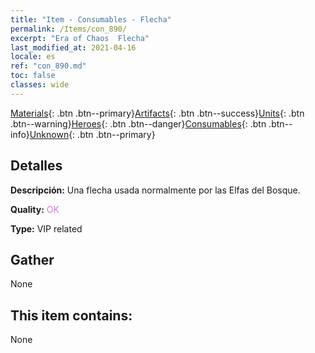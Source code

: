 ```yaml
---
title: "Item - Consumables - Flecha"
permalink: /Items/con_890/
excerpt: "Era of Chaos  Flecha"
last_modified_at: 2021-04-16
locale: es
ref: "con_890.md"
toc: false
classes: wide
---
```

 [Materials](/es/Items/){: .btn .btn--primary}[Artifacts](/es/Items/Artifacts/){: .btn .btn--success}[Units](/es/Items/Units/){: .btn .btn--warning}[Heroes](/es/Items/Heroes/){: .btn .btn--danger}[Consumables](/es/Items/Consumables/){: .btn .btn--info}[Unknown](/es/Items/Unknown/){: .btn .btn--primary}

## Detalles
 **Descripción:** Una flecha usada normalmente por las Elfas del Bosque.

 **Quality:** <span style="color: #DA70D6">OK</span>

 **Type:** VIP related

## Gather

  None

## This item contains:

  None

